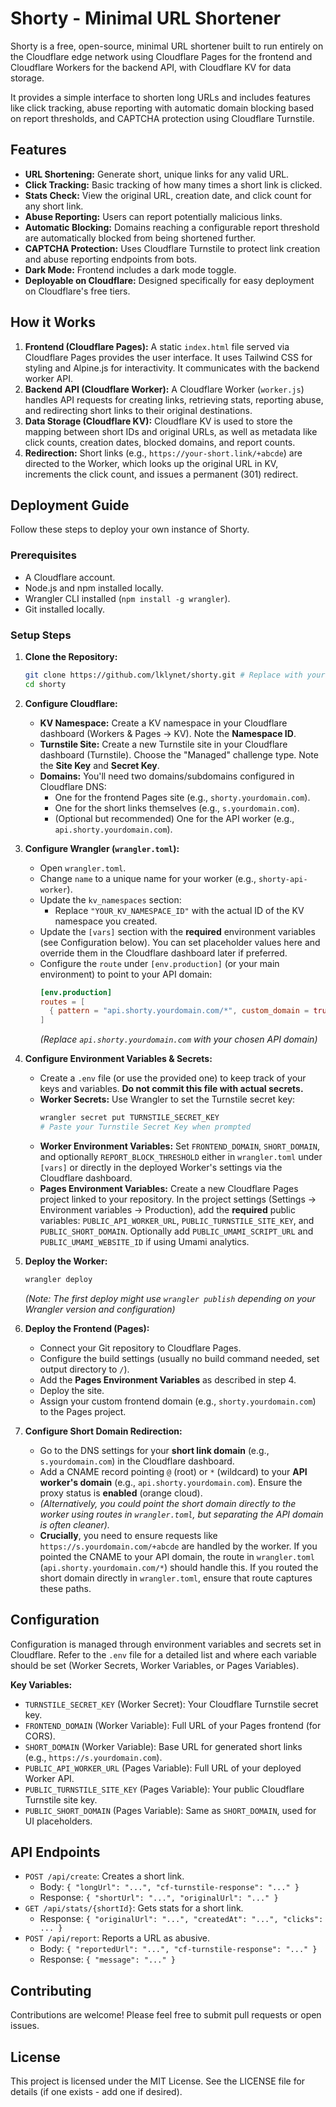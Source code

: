 # Shorty - Minimal URL Shortener

Shorty is a free, open-source, minimal URL shortener built to run entirely on the Cloudflare edge network using Cloudflare Pages for the frontend and Cloudflare Workers for the backend API, with Cloudflare KV for data storage.

It provides a simple interface to shorten long URLs and includes features like click tracking, abuse reporting with automatic domain blocking based on report thresholds, and CAPTCHA protection using Cloudflare Turnstile.

## Features

*   **URL Shortening:** Generate short, unique links for any valid URL.
*   **Click Tracking:** Basic tracking of how many times a short link is clicked.
*   **Stats Check:** View the original URL, creation date, and click count for any short link.
*   **Abuse Reporting:** Users can report potentially malicious links.
*   **Automatic Blocking:** Domains reaching a configurable report threshold are automatically blocked from being shortened further.
*   **CAPTCHA Protection:** Uses Cloudflare Turnstile to protect link creation and abuse reporting endpoints from bots.
*   **Dark Mode:** Frontend includes a dark mode toggle.
*   **Deployable on Cloudflare:** Designed specifically for easy deployment on Cloudflare's free tiers.

## How it Works

1.  **Frontend (Cloudflare Pages):** A static `index.html` file served via Cloudflare Pages provides the user interface. It uses Tailwind CSS for styling and Alpine.js for interactivity. It communicates with the backend worker API.
2.  **Backend API (Cloudflare Worker):** A Cloudflare Worker (`worker.js`) handles API requests for creating links, retrieving stats, reporting abuse, and redirecting short links to their original destinations.
3.  **Data Storage (Cloudflare KV):** Cloudflare KV is used to store the mapping between short IDs and original URLs, as well as metadata like click counts, creation dates, blocked domains, and report counts.
4.  **Redirection:** Short links (e.g., `https://your-short.link/+abcde`) are directed to the Worker, which looks up the original URL in KV, increments the click count, and issues a permanent (301) redirect.

## Deployment Guide

Follow these steps to deploy your own instance of Shorty.

### Prerequisites

*   A Cloudflare account.
*   Node.js and npm installed locally.
*   Wrangler CLI installed (`npm install -g wrangler`).
*   Git installed locally.

### Setup Steps

1.  **Clone the Repository:**
    ```bash
    git clone https://github.com/lklynet/shorty.git # Replace with your repo URL if forked
    cd shorty
    ```

2.  **Configure Cloudflare:**
    *   **KV Namespace:** Create a KV namespace in your Cloudflare dashboard (Workers & Pages -> KV). Note the **Namespace ID**.
    *   **Turnstile Site:** Create a new Turnstile site in your Cloudflare dashboard (Turnstile). Choose the "Managed" challenge type. Note the **Site Key** and **Secret Key**.
    *   **Domains:** You'll need two domains/subdomains configured in Cloudflare DNS:
        *   One for the frontend Pages site (e.g., `shorty.yourdomain.com`).
        *   One for the short links themselves (e.g., `s.yourdomain.com`).
        *   (Optional but recommended) One for the API worker (e.g., `api.shorty.yourdomain.com`).

3.  **Configure Wrangler (`wrangler.toml`):**
    *   Open `wrangler.toml`.
    *   Change `name` to a unique name for your worker (e.g., `shorty-api-worker`).
    *   Update the `kv_namespaces` section:
        *   Replace `"YOUR_KV_NAMESPACE_ID"` with the actual ID of the KV namespace you created.
    *   Update the `[vars]` section with the **required** environment variables (see Configuration below). You can set placeholder values here and override them in the Cloudflare dashboard later if preferred.
    *   Configure the `route` under `[env.production]` (or your main environment) to point to your API domain:
        ```toml
        [env.production]
        routes = [
          { pattern = "api.shorty.yourdomain.com/*", custom_domain = true }
        ]
        ```
        *(Replace `api.shorty.yourdomain.com` with your chosen API domain)*

4.  **Configure Environment Variables & Secrets:**
    *   Create a `.env` file (or use the provided one) to keep track of your keys and variables. **Do not commit this file with actual secrets.**
    *   **Worker Secrets:** Use Wrangler to set the Turnstile secret key:
        ```bash
        wrangler secret put TURNSTILE_SECRET_KEY
        # Paste your Turnstile Secret Key when prompted
        ```
    *   **Worker Environment Variables:** Set `FRONTEND_DOMAIN`, `SHORT_DOMAIN`, and optionally `REPORT_BLOCK_THRESHOLD` either in `wrangler.toml` under `[vars]` or directly in the deployed Worker's settings via the Cloudflare dashboard.
    *   **Pages Environment Variables:** Create a new Cloudflare Pages project linked to your repository. In the project settings (Settings -> Environment variables -> Production), add the **required** public variables: `PUBLIC_API_WORKER_URL`, `PUBLIC_TURNSTILE_SITE_KEY`, and `PUBLIC_SHORT_DOMAIN`. Optionally add `PUBLIC_UMAMI_SCRIPT_URL` and `PUBLIC_UMAMI_WEBSITE_ID` if using Umami analytics.

5.  **Deploy the Worker:**
    ```bash
    wrangler deploy
    ```
    *(Note: The first deploy might use `wrangler publish` depending on your Wrangler version and configuration)*

6.  **Deploy the Frontend (Pages):**
    *   Connect your Git repository to Cloudflare Pages.
    *   Configure the build settings (usually no build command needed, set output directory to `/`).
    *   Add the **Pages Environment Variables** as described in step 4.
    *   Deploy the site.
    *   Assign your custom frontend domain (e.g., `shorty.yourdomain.com`) to the Pages project.

7.  **Configure Short Domain Redirection:**
    *   Go to the DNS settings for your **short link domain** (e.g., `s.yourdomain.com`) in the Cloudflare dashboard.
    *   Add a CNAME record pointing `@` (root) or `*` (wildcard) to your **API worker's domain** (e.g., `api.shorty.yourdomain.com`). Ensure the proxy status is **enabled** (orange cloud).
    *   *(Alternatively, you could point the short domain directly to the worker using routes in `wrangler.toml`, but separating the API domain is often cleaner).*
    *   **Crucially**, you need to ensure requests like `https://s.yourdomain.com/+abcde` are handled by the worker. If you pointed the CNAME to your API domain, the route in `wrangler.toml` (`api.shorty.yourdomain.com/*`) should handle this. If you routed the short domain directly in `wrangler.toml`, ensure that route captures these paths.

## Configuration

Configuration is managed through environment variables and secrets set in Cloudflare. Refer to the `.env` file for a detailed list and where each variable should be set (Worker Secrets, Worker Variables, or Pages Variables).

**Key Variables:**

*   `TURNSTILE_SECRET_KEY` (Worker Secret): Your Cloudflare Turnstile secret key.
*   `FRONTEND_DOMAIN` (Worker Variable): Full URL of your Pages frontend (for CORS).
*   `SHORT_DOMAIN` (Worker Variable): Base URL for generated short links (e.g., `https://s.yourdomain.com`).
*   `PUBLIC_API_WORKER_URL` (Pages Variable): Full URL of your deployed Worker API.
*   `PUBLIC_TURNSTILE_SITE_KEY` (Pages Variable): Your public Cloudflare Turnstile site key.
*   `PUBLIC_SHORT_DOMAIN` (Pages Variable): Same as `SHORT_DOMAIN`, used for UI placeholders.

## API Endpoints

*   `POST /api/create`: Creates a short link.
    *   Body: `{ "longUrl": "...", "cf-turnstile-response": "..." }`
    *   Response: `{ "shortUrl": "...", "originalUrl": "..." }`
*   `GET /api/stats/{shortId}`: Gets stats for a short link.
    *   Response: `{ "originalUrl": "...", "createdAt": "...", "clicks": ... }`
*   `POST /api/report`: Reports a URL as abusive.
    *   Body: `{ "reportedUrl": "...", "cf-turnstile-response": "..." }`
    *   Response: `{ "message": "..." }`

## Contributing

Contributions are welcome! Please feel free to submit pull requests or open issues.

## License

This project is licensed under the MIT License. See the LICENSE file for details (if one exists - add one if desired).

